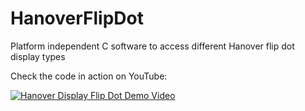 # HanoverFlipDot
Platform independent C software to access different Hanover flip dot display types


Check the code in action on YouTube:

[![Hanover Display Flip Dot Demo Video](https://img.youtube.com/vi/L9QkUoiti7c/0.jpg)](https://www.youtube.com/watch?v=L9QkUoiti7c "Hanover Display Flip Dot Demo Video")

